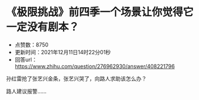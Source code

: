 # 《极限挑战》前四季一个场景让你觉得它一定没有剧本？
- 点赞数：8750
- 更新时间：2021年12月11日14时22分01秒
- 回答url：https://www.zhihu.com/question/276962930/answer/408221796
<body>
 <p data-pid="3VZl4zPE">孙红雷抢了张艺兴金条，张艺兴哭了，向路人求助该怎么办？</p>
 <p data-pid="79dVMRwC">路人建议报警……</p>
</body>